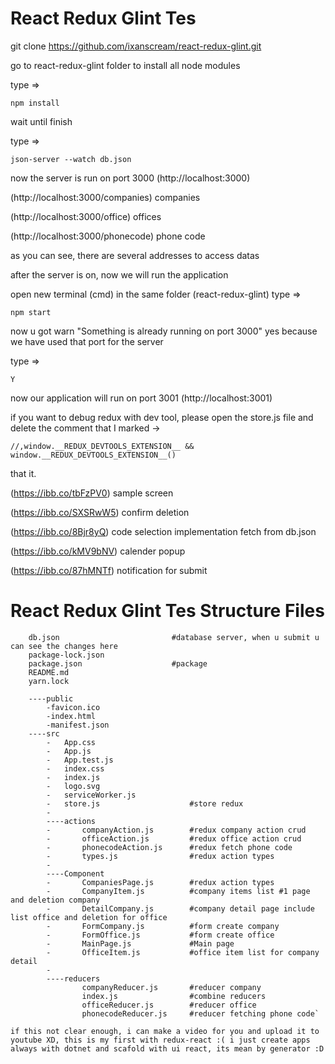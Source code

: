 React Redux Glint Tes
=========================



git clone https://github.com/ixanscream/react-redux-glint.git

go to react-redux-glint folder to install all node modules

type => 

```
npm install
```

wait until finish

type => 

```
json-server --watch db.json
```

now the server is run on port 3000 (http://localhost:3000)

(http://localhost:3000/companies) companies

(http://localhost:3000/office) offices

(http://localhost:3000/phonecode) phone code


as you can see, there are several addresses to access datas

after the server is on, now we will run the application

open new terminal (cmd) in the same folder (react-redux-glint)
type => 

```
npm start
```

now u got warn "Something is already running on port 3000"
yes because we have used that port for the server

type => 

```Y``` 

now our application will run on port 3001  (http://localhost:3001)
 
if you want to debug redux with dev tool, please open the store.js file and delete the comment that I marked
->   
```
//,window.__REDUX_DEVTOOLS_EXTENSION__ && window.__REDUX_DEVTOOLS_EXTENSION__()  
```

that it.


(https://ibb.co/tbFzPV0) sample screen

(https://ibb.co/SXSRwW5) confirm deletion

(https://ibb.co/8Bjr8yQ) code selection implementation fetch from db.json

(https://ibb.co/kMV9bNV) calender popup

(https://ibb.co/87hMNTf) notification for submit



React Redux Glint Tes Structure Files
=========================

```
    db.json                         #database server, when u submit u can see the changes here
    package-lock.json
    package.json                    #package
    README.md
    yarn.lock
    
    ----public
        -favicon.ico
        -index.html
        -manifest.json   
    ----src
        -   App.css
        -   App.js
        -   App.test.js
        -   index.css
        -   index.js
        -   logo.svg
        -   serviceWorker.js
        -   store.js                    #store redux
        -   
        ----actions
        -       companyAction.js        #redux company action crud
        -       officeAction.js         #redux office action crud
        -       phonecodeAction.js      #redux fetch phone code
        -       types.js                #redux action types
        -       
        ----Component
        -       CompaniesPage.js        #redux action types
        -       CompanyItem.js          #company items list #1 page and deletion company
        -       DetailCompany.js        #company detail page include list office and deletion for office
        -       FormCompany.js          #form create company
        -       FormOffice.js           #form create office
        -       MainPage.js             #Main page
        -       OfficeItem.js           #office item list for company detail
        -       
        ----reducers    
                companyReducer.js       #reducer company        
                index.js                #combine reducers
                officeReducer.js        #reducer office
                phonecodeReducer.js     #reducer fetching phone code`
```

```
if this not clear enough, i can make a video for you and upload it to youtube XD, this is my first with redux-react :( i just create apps always with dotnet and scafold with ui react, its mean by generator :D
```
            

